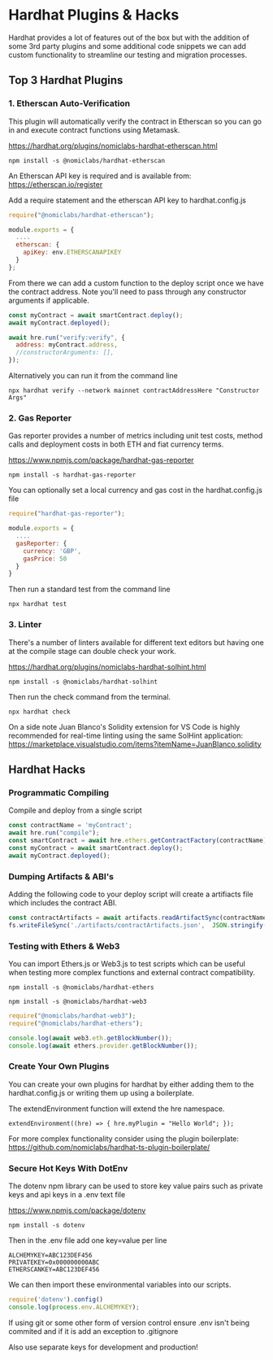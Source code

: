 # Hardhat Plugins & Hacks

Hardhat provides a lot of features out of the box but with the addition of some 3rd party plugins and some additional code snippets we can add custom functionality to streamline our testing and migration processes.

## Top 3 Hardhat Plugins

### 1. Etherscan Auto-Verification

This plugin will automatically verify the contract in Etherscan so you can go in and execute contract functions using Metamask.

https://hardhat.org/plugins/nomiclabs-hardhat-etherscan.html

```console
npm install -s @nomiclabs/hardhat-etherscan
```

An Etherscan API key is required and is available from: https://etherscan.io/register

Add a require statement and the etherscan API key to hardhat.config.js

```js
require("@nomiclabs/hardhat-etherscan");

module.exports = {
  ....
  etherscan: {
    apiKey: env.ETHERSCANAPIKEY
  }
};
```

From there we can add a custom function to the deploy script once we have the contract address. Note you'll need to pass through any constructor arguments if applicable.

```js
const myContract = await smartContract.deploy();
await myContract.deployed();

await hre.run("verify:verify", {
  address: myContract.address,
  //constructorArguments: [],
});
```
Alternatively you can run it from the command line

```console
npx hardhat verify --network mainnet contractAddressHere "Constructor Args"
```

### 2. Gas Reporter

Gas reporter provides a number of metrics including unit test costs, method calls and deployment costs in both ETH and fiat currency terms.

https://www.npmjs.com/package/hardhat-gas-reporter

```console
npm install -s hardhat-gas-reporter
```

You can optionally set a local currency and gas cost in the hardhat.config.js file

```js
require("hardhat-gas-reporter");

module.exports = {
  ....
  gasReporter: {
    currency: 'GBP',
    gasPrice: 50
  }
}
```

Then run a standard test from the command line

```console
npx hardhat test
```

### 3. Linter

There's a number of linters available for different text editors but having one at the compile stage can double check your work.

https://hardhat.org/plugins/nomiclabs-hardhat-solhint.html

```console
npm install -s @nomiclabs/hardhat-solhint
```

Then run the check command from the terminal.

```console
npx hardhat check
```

On a side note Juan Blanco's Solidity extension for VS Code is highly recommended for real-time linting using the same SolHint application:
https://marketplace.visualstudio.com/items?itemName=JuanBlanco.solidity


## Hardhat Hacks

### Programmatic Compiling

Compile and deploy from a single script

```js
const contractName = 'myContract';
await hre.run("compile");
const smartContract = await hre.ethers.getContractFactory(contractName);
const myContract = await smartContract.deploy();
await myContract.deployed();
```

### Dumping Artifacts & ABI's

Adding the following code to your deploy script will create a artifiacts file which includes the contract ABI.

```js
const contractArtifacts = await artifacts.readArtifactSync(contractName);
fs.writeFileSync('./artifacts/contractArtifacts.json',  JSON.stringify(contractArtifacts, null, 2));
```

### Testing with Ethers & Web3

You can import Ethers.js or Web3.js to test scripts which can be useful when testing more complex functions and external contract compatibility.

```console
npm install -s @nomiclabs/hardhat-ethers
```
```console
npm install -s @nomiclabs/hardhat-web3
```

```js
require("@nomiclabs/hardhat-web3");
require("@nomiclabs/hardhat-ethers");

console.log(await web3.eth.getBlockNumber());
console.log(await ethers.provider.getBlockNumber());
```

### Create Your Own Plugins

You can create your own plugins for hardhat by either adding them to the hardhat.config.js or writing them up using a boilerplate.

The extendEnvironment function will extend the hre namespace.

`extendEnvironment((hre) => { hre.myPlugin = "Hello World"; });`

For more complex functionality consider using the plugin boilerplate: https://github.com/nomiclabs/hardhat-ts-plugin-boilerplate/

### Secure Hot Keys With DotEnv

The dotenv npm library can be used to store key value pairs such as private keys and api keys in a .env text file

https://www.npmjs.com/package/dotenv

```console
npm install -s dotenv
```

Then in the .env file add one key=value per line

```
ALCHEMYKEY=ABC123DEF456
PRIVATEKEY=0x000000000ABC
ETHERSCANKEY=ABC123DEF456
```

We can then import these environmental variables into our scripts.

```js
require('dotenv').config()
console.log(process.env.ALCHEMYKEY);
```

If using git or some other form of version control ensure .env isn't being commited and if it is add an exception to .gitignore

Also use separate keys for development and production!




